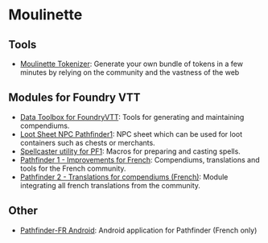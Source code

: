 # Moulinette

## Tools

* [Moulinette Tokenizer](tokenizer): Generate your own bundle of tokens in a few minutes by relying on the community and the vastness of the web

## Modules for Foundry VTT

* [Data Toolbox for FoundryVTT](https://github.com/SvenWerlen/fvtt-data-toolbox): Tools for generating and maintaining compendiums.
* [Loot Sheet NPC Pathfinder1](https://github.com/SvenWerlen/fvtt-loot-sheet-npc-pf1): NPC sheet which can be used for loot containers such as chests or merchants.
* [Spellcaster utility for PF1](https://github.com/SvenWerlen/fvtt-spellcaster-utility-pf1): Macros for preparing and casting spells.
* [Pathfinder 1 - Improvements for French](https://github.com/SvenWerlen/foundryvtt-pathfinder1-fr): Compendiums, translations and tools for the French community.
* [Pathfinder 2 - Translations for compendiums (French)](https://gitlab.com/pathfinder-fr/foundryvtt-pathfinder2-fr): Module integrating all french translations from the community.

## Other

* [Pathfinder-FR Android](https://github.com/SvenWerlen/pathfinderfr-android): Android application for Pathfinder (French only)

